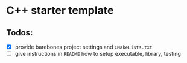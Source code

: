 # C++ starter template

## Todos:

- [x] provide barebones project settings and `CMakeLists.txt`
- [ ] give instructions in `README` how to setup executable, library, testing

